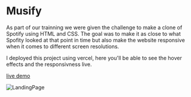 # Musify
As part of our trainning we were given the challenge to make a clone of Spotify using HTML and CSS. The goal was to make it as close to what Spofity looked at that point in time but also make the website responsive when it comes to different screen resolutions.

I deployed this project using vercel, here you'll be able to see the hover effects and the responsivness live. 

[live demo](https://html-spotify-challenge-gw0nn9vny-carolarruda.vercel.app/)

![LandingPage](https://github.com/carolarruda/html-spotify-challenge/blob/main/MusifyVisuals.png?raw=true)


